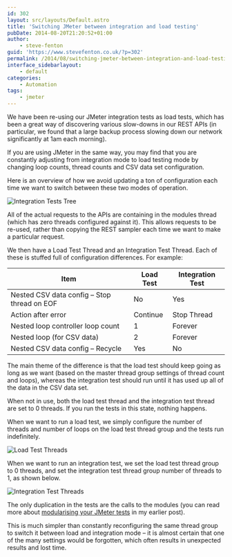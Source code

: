 ```yaml
---
id: 302
layout: src/layouts/Default.astro
title: 'Switching JMeter between integration and load testing'
pubDate: 2014-08-20T21:20:52+01:00
author:
    - steve-fenton
guid: 'https://www.stevefenton.co.uk/?p=302'
permalink: /2014/08/switching-jmeter-between-integration-and-load-testing/
interface_sidebarlayout:
    - default
categories:
    - Automation
tags:
    - jmeter
---
```


We have been re-using our JMeter integration tests as load tests, which has been a great way of discovering various slow-downs in our REST APIs (in particular, we found that a large backup process slowing down our network significantly at 1am each morning).

If you are using JMeter in the same way, you may find that you are constantly adjusting from integration mode to load testing mode by changing loop counts, thread counts and CSV data set configuration.

Here is an overview of how we avoid updating a ton of configuration each time we want to switch between these two modes of operation.

![Integration Tests Tree](https://www.stevefenton.co.uk/wp-content/uploads/2015/07/jmeter-tree-integration-and-load.png)

All of the actual requests to the APIs are containing in the modules thread (which has zero threads configured against it). This allows requests to be re-used, rather than copying the REST sampler each time we want to make a particular request.

We then have a Load Test Thread and an Integration Test Thread. Each of these is stuffed full of configuration differences. For example:

| Item | Load Test | Integration Test |
|---|---|---|
| Nested CSV data config – Stop thread on EOF | No | Yes |
| Action after error | Continue | Stop Thread |
| Nested loop controller loop count | 1 | Forever |
| Nested loop (for CSV data) | 2 | Forever |
| Nested CSV data config – Recycle | Yes | No |

The main theme of the difference is that the load test should keep going as long as we want (based on the master thread group settings of thread count and loops), whereas the integration test should run until it has used up all of the data in the CSV data set.

When not in use, both the load test thread and the integration test thread are set to 0 threads. If you run the tests in this state, nothing happens.

When we want to run a load test, we simply configure the number of threads and number of loops on the load test thread group and the tests run indefinitely.

![Load Test Threads](https://www.stevefenton.co.uk/wp-content/uploads/2015/07/load-test-threads.png)

When we want to run an integration test, we set the load test thread group to 0 threads, and set the integration test thread group number of threads to 1, as shown below.

![Integration Test Threads](https://www.stevefenton.co.uk/wp-content/uploads/2015/07/integration-test-threads.png)

The only duplication in the tests are the calls to the modules (you can read more about [modularising your JMeter tests](/Content/Blog/Date/201206/Blog/Modularising-JMeter-Tests/) in my earlier post).

This is much simpler than constantly reconfiguring the same thread group to switch it between load and integration mode – it is almost certain that one of the many settings would be forgotten, which often results in unexpected results and lost time.